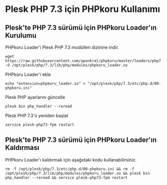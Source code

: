 # Plesk PHP 7.3 için PHPkoru Kullanımı #

## Plesk'te PHP 7.3 sürümü için PHPkoru Loader'ın Kurulumu ##

PHPkoru Loader'i Plesk PHP 7.3 modülleri dizinine indir.

```shell
wget https://raw.githubusercontent.com/aponkral/phpkoru/master/loaders/php7.3/phpkoru_loader_v1.0.2_lin_7.3.so -O /opt/plesk/php/7.3/lib/php/modules/phpkoru_loader.so
```

PHPkoru Loader'i ekle
```shell
echo "extension=phpkoru_loader.so" > "/opt/plesk/php/7.3/etc/php.d/00-phpkoru.ini"
```

Plesk PHP ayarlarını güncelle
```shell
plesk bin php_handler --reread
```

Plesk PHP 7.3'ü yeniden başlat
```shell
service plesk-php73-fpm restart
```

## Plesk'te PHP 7.3 sürümü için PHPkoru Loader'ın Kaldırması ##

PHPkoru Loader'ı kaldırmak için aşağıdaki kodu kullanabilirsiniz.
```shell
rm -f /opt/plesk/php/7.3/etc/php.d/00-phpkoru.ini && rm -f /opt/plesk/php/7.3/lib/php/modules/phpkoru_loader.so && plesk bin php_handler --reread && service plesk-php73-fpm restart
```